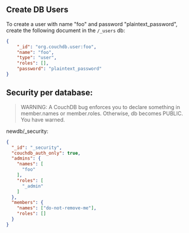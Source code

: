 ## Create DB Users

To create a user with name "foo" and password "plaintext_password", create the
following document in the `/_users` db:

```json
{
    "_id": "org.couchdb.user:foo",
    "name": "foo",
    "type": "user",
    "roles": [],
    "password": "plaintext_password"
}
```

## Security per database:

> WARNING: A CouchDB bug enforces you to declare something in member.names or
> member.roles. Otherwise, db becomes PUBLIC. You have warned.

newdb/_security:

```json
{
  "_id": "_security",
  "couchdb_auth_only": true,
  "admins": {
    "names": [
      "foo"
    ],
    "roles": [
      "_admin"
    ]
  },
  "members": {
    "names": ["do-not-remove-me"],
    "roles": []
  }
}
```

